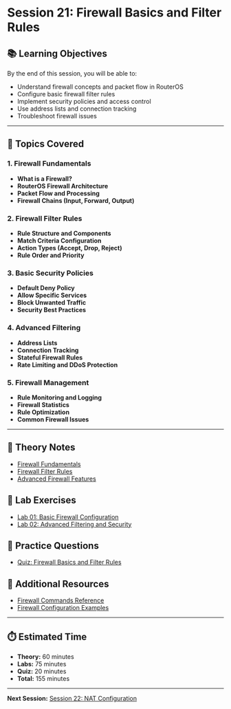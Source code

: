 # Session 21: Firewall Basics and Filter Rules

## 📚 Learning Objectives
By the end of this session, you will be able to:
- Understand firewall concepts and packet flow in RouterOS
- Configure basic firewall filter rules
- Implement security policies and access control
- Use address lists and connection tracking
- Troubleshoot firewall issues

---

## 🎯 Topics Covered

### 1. Firewall Fundamentals
- **What is a Firewall?**
- **RouterOS Firewall Architecture**
- **Packet Flow and Processing**
- **Firewall Chains (Input, Forward, Output)**

### 2. Firewall Filter Rules
- **Rule Structure and Components**
- **Match Criteria Configuration**
- **Action Types (Accept, Drop, Reject)**
- **Rule Order and Priority**

### 3. Basic Security Policies
- **Default Deny Policy**
- **Allow Specific Services**
- **Block Unwanted Traffic**
- **Security Best Practices**

### 4. Advanced Filtering
- **Address Lists**
- **Connection Tracking**
- **Stateful Firewall Rules**
- **Rate Limiting and DDoS Protection**

### 5. Firewall Management
- **Rule Monitoring and Logging**
- **Firewall Statistics**
- **Rule Optimization**
- **Common Firewall Issues**

---

## 📖 Theory Notes
- [Firewall Fundamentals](./theory/firewall-fundamentals.md)
- [Firewall Filter Rules](./theory/firewall-filter-rules.md)
- [Advanced Firewall Features](./theory/advanced-firewall.md)

## 🧪 Lab Exercises
- [Lab 01: Basic Firewall Configuration](./labs/lab01-firewall-basics.md)
- [Lab 02: Advanced Filtering and Security](./labs/lab02-advanced-filtering.md)

## 📝 Practice Questions
- [Quiz: Firewall Basics and Filter Rules](./quiz/firewall-basics-quiz.md)

## 🔗 Additional Resources
- [Firewall Commands Reference](./resources/firewall-commands.md)
- [Firewall Configuration Examples](./resources/firewall-examples.md)

---

## ⏱️ Estimated Time
- **Theory:** 60 minutes
- **Labs:** 75 minutes
- **Quiz:** 20 minutes
- **Total:** 155 minutes

---

**Next Session:** [Session 22: NAT Configuration](../22-nat/) 